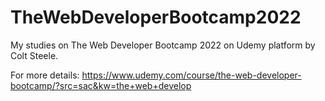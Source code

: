 # TheWebDeveloperBootcamp2022
My studies on The Web Developer Bootcamp 2022 on Udemy platform by Colt Steele.

For more details:
https://www.udemy.com/course/the-web-developer-bootcamp/?src=sac&kw=the+web+develop
